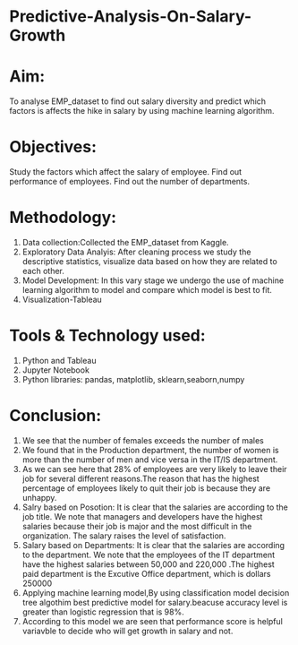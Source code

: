 # Predictive-Analysis-On-Salary-Growth

# Aim:

To analyse EMP_dataset to find out  salary diversity and predict which factors is affects the  hike in salary by using machine learning algorithm.


# Objectives:

Study the factors which affect the salary of employee. Find out performance of employees. Find out the number of departments. 




# Methodology:
1. Data collection:Collected the EMP_dataset from Kaggle.
2. Exploratory Data Analyis: After cleaning process we study the descriptive statistics, visualize data based on how they are related to each other.
3. Model Development: In this vary stage we undergo the use of machine learning algorithm to model and compare which model is best to fit.
4. Visualization-Tableau



# Tools & Technology used:
1. Python and Tableau
2. Jupyter Notebook
3. Python libraries: pandas, matplotlib, sklearn,seaborn,numpy




# Conclusion:
1. We see that the number of females exceeds the number of males
2. We found that in the Production department, the number of women is more than the number of men and vice versa in the IT/IS department.
3. As we can see here that 28% of employees are very likely to leave their job for several different reasons.The reason that has the highest percentage of employees likely to quit their job is because they are unhappy.
4. Salry based on Posotion: It is clear that the salaries are according to the job title. We note that managers and developers have the highest salaries because their job is major and the most difficult in the organization. The salary raises the level of satisfaction.
5. Salary based on Departments: It is clear that the salaries are according to the department. We note that the employees of the IT department have the highest salaries between 50,000 and 220,000 .The highest paid department is the Excutive Office department, which is dollars 250000
6. Applying machine learning model,By using classification model decision tree algothim best predictive model for salary.beacuse accuracy level is greater than logistic regression that is 98%.
7. According to this model we are seen that performance score is helpful variavble to decide who will get growth in salary and not.
